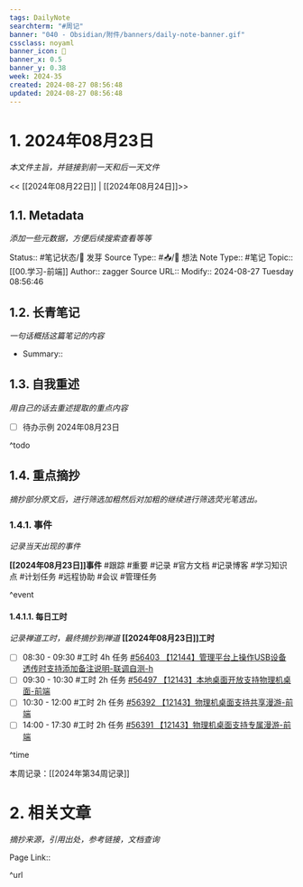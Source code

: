 ```yaml
---
tags: DailyNote
searchterm: "#周记"
banner: "040 - Obsidian/附件/banners/daily-note-banner.gif"
cssclass: noyaml
banner_icon: 💌
banner_x: 0.5
banner_y: 0.38
week: 2024-35
created: 2024-08-27 08:56:48
updated: 2024-08-27 08:56:48
---
```


# 1. 2024年08月23日

_本文件主旨，并链接到前一天和后一天文件_

<< [[2024年08月22日]] | [[2024年08月24日]]>>

## 1.1. Metadata

_添加一些元数据，方便后续搜索查看等等_

Status:: #笔记状态/🌱 发芽
Source Type:: #📥/💭 想法 
Note Type:: #笔记
Topic:: [[00.学习-前端]]
Author:: zagger
Source URL::
Modify:: 2024-08-27 Tuesday 08:56:46

## 1.2. 长青笔记

_一句话概括这篇笔记的内容_

- Summary::

## 1.3. 自我重述

_用自己的话去重述提取的重点内容_

- [ ] 待办示例 2024年08月23日

^todo

## 1.4. 重点摘抄

_摘抄部分原文后，进行筛选加粗然后对加粗的继续进行筛选荧光笔选出。_

### 1.4.1. 事件

_记录当天出现的事件_

**[[2024年08月23日]]事件** 
#跟踪 #重要 #记录 #官方文档 #记录博客 #学习知识点 #计划任务 #远程协助 #会议 #管理任务

^event

#### 1.4.1.1. 每日工时

_记录禅道工时，最终摘抄到禅道_
**[[2024年08月23日]]工时**
- [ ] 08:30 - 09:30 #工时  4h 任务 [#56403 【12144】管理平台上操作USB设备透传时支持添加备注说明-联调自测-h](http://172.16.203.14:2980/task-view-56403.html?onlybody=yes&tid=ytewirxo)
- [ ] 09:30 - 10:30 #工时  2h 任务 [#56497 【12143】本地桌面开放支持物理机桌面-前端](http://172.16.203.14:2980/task-view-56497.html?onlybody=yes&tid=ytewirxo)
- [ ] 10:30 - 12:00 #工时  2h 任务 [#56392 【12143】物理机桌面支持共享漫游-前端](http://172.16.203.14:2980/task-view-56392.html?onlybody=yes&tid=ytewirxo)
- [ ] 14:00 - 17:30 #工时  2h 任务 [#56391 【12143】物理机桌面支持专属漫游-前端](http://172.16.203.14:2980/task-view-56391.html?onlybody=yes&tid=ytewirxo)

^time

本周记录：[[2024年第34周记录]]

# 2. 相关文章

_摘抄来源，引用出处，参考链接，文档查询_

Page Link::

^url
